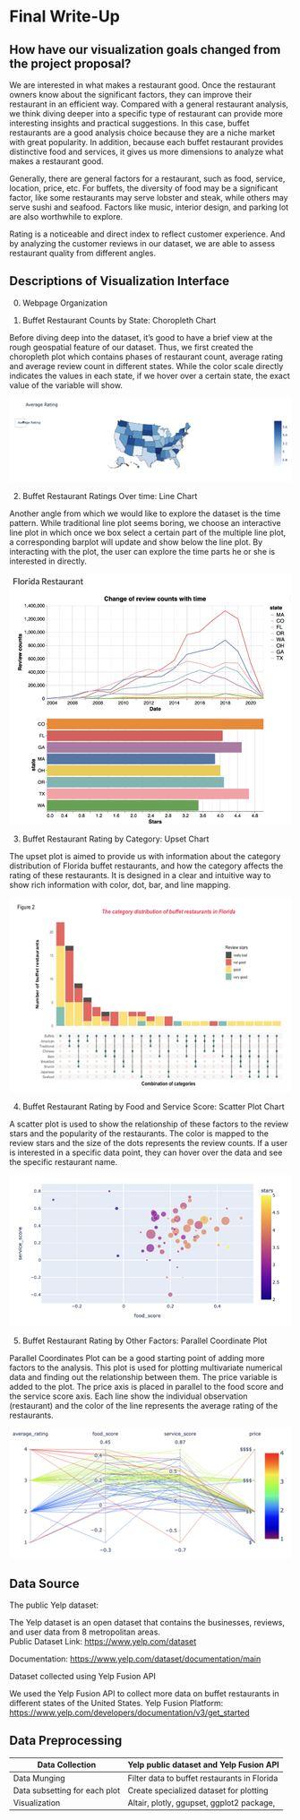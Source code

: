 # Final Write-Up


## How have our visualization goals changed from the project proposal?

We are interested in what makes a restaurant good. Once the restaurant owners know about the significant factors, they can improve their restaurant in an efficient way. Compared with a general restaurant analysis, we think diving deeper into a specific type of restaurant can provide more interesting insights and practical suggestions. In this case, buffet restaurants are a good analysis choice because they are a niche market with great popularity. In addition, because each buffet restaurant provides distinctive food and services, it gives us more dimensions to analyze what makes a restaurant good.

Generally, there are general factors for a restaurant, such as food, service, location, price, etc. For buffets, the diversity of food may be a significant factor, like some restaurants may serve lobster and steak, while others may serve sushi and seafood. Factors like music, interior design, and parking lot are also worthwhile to explore. 

Rating is a noticeable and direct index to reflect customer experience. And by analyzing the customer reviews in our dataset, we are able to assess restaurant quality from different angles.

## Descriptions of Visualization Interface

0. Webpage Organization

1. Buffet Restaurant Counts by State: Choropleth Chart

Before diving deep into the dataset, it’s good to have a brief view at the rough geospatial feature of our dataset. Thus, we first created the choropleth plot which contains phases of restaurant count, average rating and average review count in different states. While the color scale directly indicates the values in each state, if we hover over a certain state, the exact value of the variable will show.

![Alt text](1.png)

2. Buffet Restaurant Ratings Over time: Line Chart

Another angle from which we would like to explore the dataset is the time pattern. While traditional line plot seems boring, we choose an interactive line plot in which once we box select a certain part of the multiple line plot, a corresponding barplot will update and show below the line plot. By interacting with the plot, the user can explore the time parts he or she is interested in directly.

![Alt text](2.png)

3. Buffet Restaurant Rating by Category: Upset Chart

The upset plot is aimed to provide us with information about the category distribution of Florida buffet restaurants, and how the category affects the rating of these restaurants. It is designed in a clear and intuitive way to show rich information with color, dot, bar, and line mapping. 

![Alt text](3.png)

4. Buffet Restaurant Rating by Food and Service Score: Scatter Plot Chart

A scatter plot is used to show the relationship of these factors to the review stars and the popularity of the restaurants. The color is mapped to the review stars and the size of the dots represents the review counts. If a user is interested in a specific data point, they can hover over the data and see the specific restaurant name.

![Alt text](4.png)

5. Buffet Restaurant Rating by Other Factors: Parallel Coordinate Plot

Parallel Coordinates Plot can be a good starting point of adding more factors to the analysis. This plot is used for plotting multivariate numerical data and finding out the relationship between them. The price variable is added to the plot. The price axis is placed in parallel to the food score and the service score axis. Each line show the individual observation (restaurant) and the color of the line represents the average rating of the restaurants.

![Alt text](5.png)

## Data Source

The public Yelp dataset:

The Yelp dataset is an open dataset that contains the businesses, reviews, and user data from 8 metropolitan areas.                                             
Public Dataset Link: https://www.yelp.com/dataset

Documentation: https://www.yelp.com/dataset/documentation/main 

Dataset collected using Yelp Fusion API

We used the Yelp Fusion API to collect more data on buffet restaurants in different states of the United States.
Yelp Fusion Platform: https://www.yelp.com/developers/documentation/v3/get_started

## Data Preprocessing

| Data Collection               | Yelp public dataset and Yelp Fusion API      |
|-------------------------------|----------------------------------------------|
| Data Munging                  | Filter data to buffet restaurants in Florida |
| Data subsetting for each plot | Create specialized dataset for plotting      |
| Visualization                 | Altair, plotly, ggupset, ggplot2 package,    |
